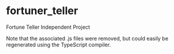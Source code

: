# fortuner_teller
Fortune Teller Independent Project

Note that the associated .js files were removed, but could easily be regenerated using the TypeScript compiler.
